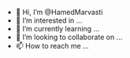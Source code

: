 - 👋 Hi, I’m @HamedMarvasti
- 👀 I’m interested in ...
- 🌱 I’m currently learning ...
- 💞️ I’m looking to collaborate on ...
- 📫 How to reach me ...

<!---
HamedMarvasti/HamedMarvasti is a ✨ special ✨ repository because its `README.md` (this file) appears on your GitHub profile.
You can click the Preview link to take a look at your changes.
--->
